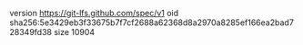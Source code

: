 version https://git-lfs.github.com/spec/v1
oid sha256:5e3429eb3f33675b7f7cf2688a62368d8a2970a8285ef166ea2bad728349fd38
size 10904
